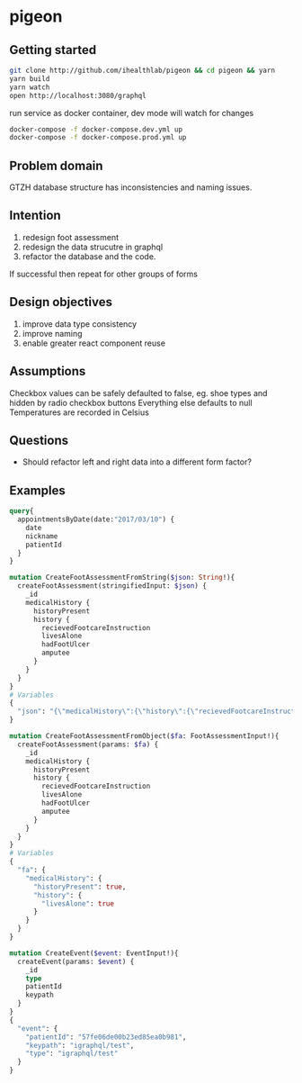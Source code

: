 # pigeon

## Getting started

```bash
git clone http://github.com/ihealthlab/pigeon && cd pigeon && yarn
yarn build
yarn watch
open http://localhost:3080/graphql
```

run service as docker container, dev mode will watch for changes

```bash
docker-compose -f docker-compose.dev.yml up
docker-compose -f docker-compose.prod.yml up
```

## Problem domain

GTZH database structure has inconsistencies and naming issues.

## Intention

1. redesign foot assessment
1. redesign the data strucutre in graphql
1. refactor the database and the code.

If successful then repeat for other groups of forms

## Design objectives

1. improve data type consistency
1. improve naming
1. enable greater react component reuse

## Assumptions

Checkbox values can be safely defaulted to false, eg. shoe types and hidden by radio checkbox buttons
Everything else defaults to null
Temperatures are recorded in Celsius

## Questions

* Should refactor left and right data into a different form factor?

## Examples

```graphql
query{
  appointmentsByDate(date:"2017/03/10") {
    date
    nickname
    patientId
  }
}

mutation CreateFootAssessmentFromString($json: String!){
  createFootAssessment(stringifiedInput: $json) {
    _id
    medicalHistory {
      historyPresent
      history {
        recievedFootcareInstruction
        livesAlone
        hadFootUlcer
        amputee
      }
    }
  }
}
# Variables
{
  "json": "{\"medicalHistory\":{\"history\":{\"recievedFootcareInstruction\":false,\"livesAlone\":true,\"amputee\":false,\"hadFootUlcer\":false},\"historyPresent\":true}}"
}

mutation CreateFootAssessmentFromObject($fa: FootAssessmentInput!){
  createFootAssessment(params: $fa) {
    _id
    medicalHistory {
      historyPresent
      history {
        recievedFootcareInstruction
        livesAlone
        hadFootUlcer
        amputee
      }
    }
  } 
}
# Variables
{
  "fa": {
    "medicalHistory": {
      "historyPresent": true,
      "history": {
        "livesAlone": true
      }
    }
  }
}

mutation CreateEvent($event: EventInput!){
  createEvent(params: $event) {
    _id
    type
    patientId
    keypath
  }
}
{
  "event": {
    "patientId": "57fe06de00b23ed85ea0b981",
    "keypath": "igraphql/test",
    "type": "igraphql/test"
  }
}


```